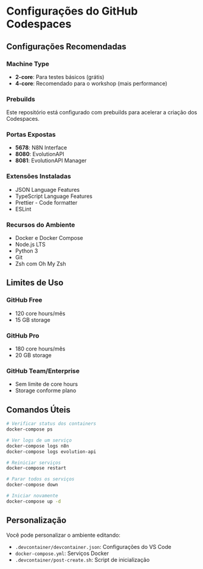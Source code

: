 # Configurações do GitHub Codespaces

## Configurações Recomendadas

### Machine Type
- **2-core**: Para testes básicos (grátis)
- **4-core**: Recomendado para o workshop (mais performance)

### Prebuilds
Este repositório está configurado com prebuilds para acelerar a criação dos Codespaces.

### Portas Expostas
- **5678**: N8N Interface
- **8080**: EvolutionAPI
- **8081**: EvolutionAPI Manager

### Extensões Instaladas
- JSON Language Features
- TypeScript Language Features
- Prettier - Code formatter
- ESLint

### Recursos do Ambiente
- Docker e Docker Compose
- Node.js LTS
- Python 3
- Git
- Zsh com Oh My Zsh

## Limites de Uso

### GitHub Free
- 120 core hours/mês
- 15 GB storage

### GitHub Pro
- 180 core hours/mês
- 20 GB storage

### GitHub Team/Enterprise
- Sem limite de core hours
- Storage conforme plano

## Comandos Úteis

```bash
# Verificar status dos containers
docker-compose ps

# Ver logs de um serviço
docker-compose logs n8n
docker-compose logs evolution-api

# Reiniciar serviços
docker-compose restart

# Parar todos os serviços
docker-compose down

# Iniciar novamente
docker-compose up -d
```

## Personalização

Você pode personalizar o ambiente editando:
- `.devcontainer/devcontainer.json`: Configurações do VS Code
- `docker-compose.yml`: Serviços Docker
- `.devcontainer/post-create.sh`: Script de inicialização
